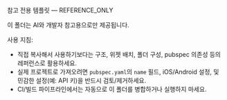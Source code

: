 참고 전용 템플릿 — REFERENCE_ONLY

이 폴더는 AI와 개발자 참고용으로만 제공됩니다.

사용 지침:
- 직접 복사해서 사용하기보다는 구조, 위젯 배치, 폴더 구성, pubspec 의존성 등의 레퍼런스로 활용하세요.
- 실제 프로젝트로 가져오려면 `pubspec.yaml`의 `name` 필드, iOS/Android 설정, 및 민감한 설정(예: API 키)을 반드시 검토/제거하세요.
- CI/빌드 파이프라인에서는 자동으로 이 폴더를 병합하거나 실행하지 마세요.

